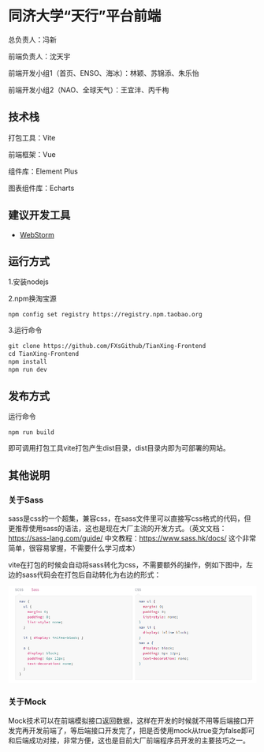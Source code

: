 # 同济大学“天行”平台前端

总负责人：冯新

前端负责人：沈天宇

前端开发小组1（首页、ENSO、海冰）：林颖、苏锦添、朱乐怡

前端开发小组2（NAO、全球天气）：王宜沣、丙千栒

## 技术栈

打包工具：Vite

前端框架：Vue

组件库：Element Plus

图表组件库：Echarts

## 建议开发工具

- [WebStorm](https://www.jetbrains.com/webstorm/)

## 运行方式

1.安装nodejs

2.npm换淘宝源
```shell
npm config set registry https://registry.npm.taobao.org
```

3.运行命令

```shell
git clone https://github.com/FXsGithub/TianXing-Frontend
cd TianXing-Frontend
npm install 
npm run dev
```

## 发布方式

运行命令

```shell
npm run build
```

即可调用打包工具vite打包产生dist目录，dist目录内即为可部署的网站。

## 其他说明

### 关于Sass

sass是css的一个超集，兼容css，在sass文件里可以直接写css格式的代码，但更推荐使用sass的语法，这也是现在大厂主流的开发方式。（英文文档：https://sass-lang.com/guide/ 中文教程：https://www.sass.hk/docs/ 这个非常简单，很容易掌握，不需要什么学习成本）

vite在打包的时候会自动将sass转化为css，不需要额外的操作，例如下图中，左边的sass代码会在打包后自动转化为右边的形式：

![img.png](doc/img/img.png)

### 关于Mock

Mock技术可以在前端模拟接口返回数据，这样在开发的时候就不用等后端接口开发完再开发前端了，等后端接口开发完了，把是否使用mock从true变为false即可和后端成功对接，非常方便，这也是目前大厂前端程序员开发的主要技巧之一。
